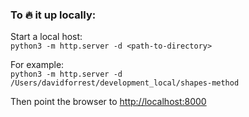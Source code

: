 ### To 🔥 it up locally:

Start a local host:  
`python3 -m http.server -d <path-to-directory>`

For example:  
`python3 -m http.server -d /Users/davidforrest/development_local/shapes-method`

Then point the browser to [http://localhost:8000](http://localhost:8000)
